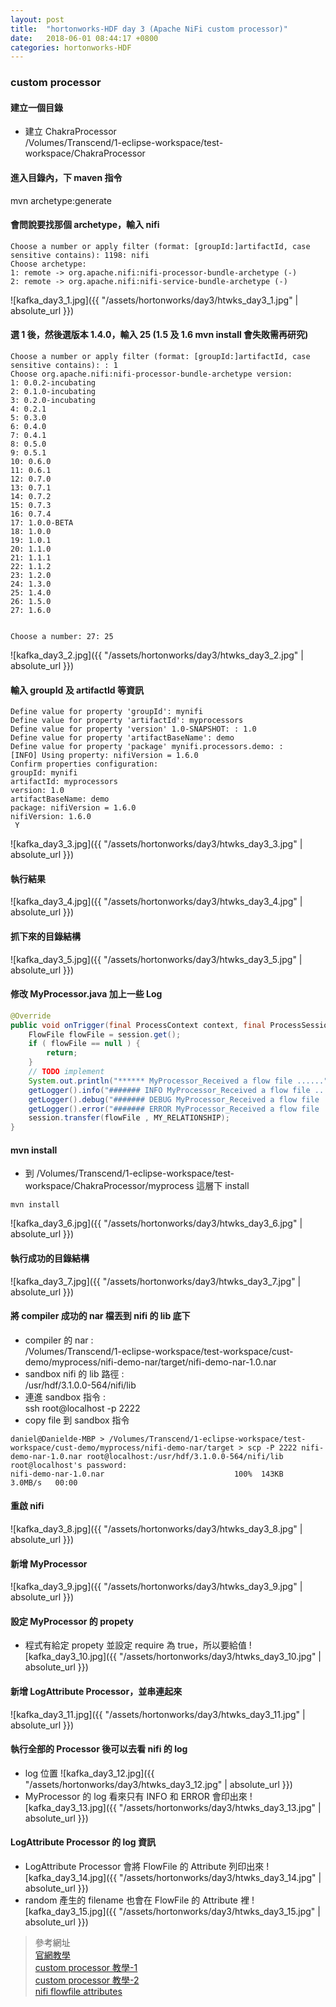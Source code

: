 ```yaml
---
layout: post
title:  "hortonworks-HDF day 3 (Apache NiFi custom processor)"
date:   2018-06-01 08:44:17 +0800
categories: hortonworks-HDF
---
```


### custom processor

#### 建立一個目錄
* 建立 ChakraProcessor  
/Volumes/Transcend/1-eclipse-workspace/test-workspace/ChakraProcessor

#### 進入目錄內，下 maven 指令
mvn archetype:generate

#### 會問說要找那個 archetype，輸入 nifi
```console
Choose a number or apply filter (format: [groupId:]artifactId, case sensitive contains): 1198: nifi
Choose archetype:
1: remote -> org.apache.nifi:nifi-processor-bundle-archetype (-)
2: remote -> org.apache.nifi:nifi-service-bundle-archetype (-)
```
![kafka_day3_1.jpg]({{ "/assets/hortonworks/day3/htwks_day3_1.jpg" | absolute_url }})

#### 選 1 後，然後選版本 1.4.0，輸入 25 (1.5 及 1.6 mvn install 會失敗需再研究)

```console
Choose a number or apply filter (format: [groupId:]artifactId, case sensitive contains): : 1
Choose org.apache.nifi:nifi-processor-bundle-archetype version:
1: 0.0.2-incubating
2: 0.1.0-incubating
3: 0.2.0-incubating
4: 0.2.1
5: 0.3.0
6: 0.4.0
7: 0.4.1
8: 0.5.0
9: 0.5.1
10: 0.6.0
11: 0.6.1
12: 0.7.0
13: 0.7.1
14: 0.7.2
15: 0.7.3
16: 0.7.4
17: 1.0.0-BETA
18: 1.0.0
19: 1.0.1
20: 1.1.0
21: 1.1.1
22: 1.1.2
23: 1.2.0
24: 1.3.0
25: 1.4.0
26: 1.5.0
27: 1.6.0


Choose a number: 27: 25
```
![kafka_day3_2.jpg]({{ "/assets/hortonworks/day3/htwks_day3_2.jpg" | absolute_url }})

#### 輸入 groupId 及 artifactId 等資訊

```console
Define value for property 'groupId': mynifi
Define value for property 'artifactId': myprocessors
Define value for property 'version' 1.0-SNAPSHOT: : 1.0
Define value for property 'artifactBaseName': demo
Define value for property 'package' mynifi.processors.demo: : 
[INFO] Using property: nifiVersion = 1.6.0
Confirm properties configuration:
groupId: mynifi
artifactId: myprocessors
version: 1.0
artifactBaseName: demo
package: nifiVersion = 1.6.0
nifiVersion: 1.6.0
 Y
```
![kafka_day3_3.jpg]({{ "/assets/hortonworks/day3/htwks_day3_3.jpg" | absolute_url }})

#### 執行結果
![kafka_day3_4.jpg]({{ "/assets/hortonworks/day3/htwks_day3_4.jpg" | absolute_url }})

#### 抓下來的目錄結構
![kafka_day3_5.jpg]({{ "/assets/hortonworks/day3/htwks_day3_5.jpg" | absolute_url }})

#### 修改 MyProcessor.java 加上一些 Log
```java
@Override
public void onTrigger(final ProcessContext context, final ProcessSession session) throws ProcessException {
    FlowFile flowFile = session.get();
    if ( flowFile == null ) {
        return;
    }
    // TODO implement
    System.out.println("****** MyProcessor_Received a flow file ......");
    getLogger().info("####### INFO MyProcessor_Received a flow file ......");
    getLogger().debug("####### DEBUG MyProcessor_Received a flow file ......");
    getLogger().error("####### ERROR MyProcessor_Received a flow file ......");
    session.transfer(flowFile , MY_RELATIONSHIP);
}
```

#### mvn install
* 到 /Volumes/Transcend/1-eclipse-workspace/test-workspace/ChakraProcessor/myprocess 這層下 install
```console
mvn install
```
![kafka_day3_6.jpg]({{ "/assets/hortonworks/day3/htwks_day3_6.jpg" | absolute_url }})

#### 執行成功的目錄結構
![kafka_day3_7.jpg]({{ "/assets/hortonworks/day3/htwks_day3_7.jpg" | absolute_url }})

#### 將 compiler 成功的 nar 檔丟到 nifi 的 lib 底下
* compiler 的 nar :  
/Volumes/Transcend/1-eclipse-workspace/test-workspace/cust-demo/myprocess/nifi-demo-nar/target/nifi-demo-nar-1.0.nar
* sandbox nifi 的 lib 路徑 :  
/usr/hdf/3.1.0.0-564/nifi/lib 
* 連進 sandbox 指令 :  
ssh root@localhost -p 2222
* copy file 到 sandbox 指令  
```console
daniel@Danielde-MBP > /Volumes/Transcend/1-eclipse-workspace/test-workspace/cust-demo/myprocess/nifi-demo-nar/target > scp -P 2222 nifi-demo-nar-1.0.nar root@localhost:/usr/hdf/3.1.0.0-564/nifi/lib
root@localhost's password:
nifi-demo-nar-1.0.nar                             100%  143KB   3.0MB/s   00:00
```

#### 重啟 nifi
![kafka_day3_8.jpg]({{ "/assets/hortonworks/day3/htwks_day3_8.jpg" | absolute_url }})

#### 新增 MyProcessor
![kafka_day3_9.jpg]({{ "/assets/hortonworks/day3/htwks_day3_9.jpg" | absolute_url }})

#### 設定 MyProcessor 的 propety
* 程式有給定 propety 並設定 require 為 true，所以要給值
![kafka_day3_10.jpg]({{ "/assets/hortonworks/day3/htwks_day3_10.jpg" | absolute_url }})

#### 新增 LogAttribute Processor，並串連起來
![kafka_day3_11.jpg]({{ "/assets/hortonworks/day3/htwks_day3_11.jpg" | absolute_url }})

#### 執行全部的 Processor 後可以去看 nifi 的 log
* log 位置
![kafka_day3_12.jpg]({{ "/assets/hortonworks/day3/htwks_day3_12.jpg" | absolute_url }})
* MyProcessor 的 log 看來只有 INFO 和 ERROR 會印出來
![kafka_day3_13.jpg]({{ "/assets/hortonworks/day3/htwks_day3_13.jpg" | absolute_url }})

#### LogAttribute Processor 的 log 資訊
* LogAttribute Processor 會將 FlowFile 的 Attribute 列印出來
![kafka_day3_14.jpg]({{ "/assets/hortonworks/day3/htwks_day3_14.jpg" | absolute_url }})
* random 產生的 filename 也會在 FlowFile 的 Attribute 裡
![kafka_day3_15.jpg]({{ "/assets/hortonworks/day3/htwks_day3_15.jpg" | absolute_url }})

> 參考網址  
> [官網教學](https://community.hortonworks.com/articles/4318/build-custom-nifi-processor.html)  
> [custom processor 教學-1](https://www.youtube.com/watch?v=3ldmNFlelhw)  
> [custom processor 教學-2](https://www.youtube.com/watch?v=QRzVr82V_Is)  
> [nifi flowfile attributes](https://kisstechdocs.wordpress.com/2015/01/20/nifi-flowfile-attributes-an-analogy/)  












